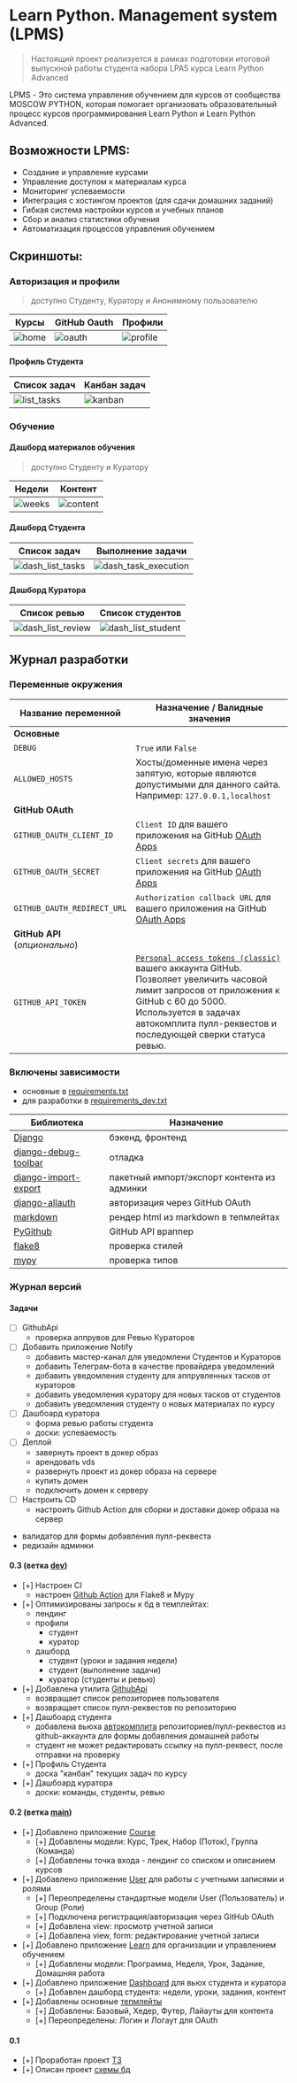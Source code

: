 # Learn Python. Management system (LPMS)

> Настоящий проект реализуется в рамках подготовки итоговой выпускной работы студента набора LPA5 курса Learn Python Advanced

LPMS - Это система управления обучением для курсов от сообщества MOSCOW PYTHON, которая помогает организовать образовательный процесс курсов программирования Learn Python и Learn Python Advanced. 

## Возможности LPMS:

- Создание и управление курсами
- Управление доступом к материалам курса
- Мониторинг успеваемости
- Интеграция с хостингом проектов (для сдачи домашних заданий)
- Гибкая система настройки курсов и учебных планов
- Сбор и анализ статистики обучения
- Автоматизация процессов управления обучением


## Скриншоты:

### Авторизация и профили
> доступно Студенту, Куратору и Анонимному пользователю


| Курсы      | GitHub Oauth  |  Профили  |
|------------|---------------|-----------|
|![home](demo/home.gif)| ![oauth](demo/oauth.gif)|![profile](demo/profile.gif)|

#### Профиль Студента

| Список задач | Канбан задач  |
|--------------|---------------|
|![list_tasks](demo/student_list_task.gif)| ![kanban](demo/student_kanban_task.png)|

### Обучение

#### Дашборд материалов обучения
> доступно Студенту и Куратору

| Недели      | Контент  |
|-------------|----------|
|![weeks](demo/learn_weeks.gif)| ![content](demo/learn_content.gif)|


#### Дашборд Студента

| Список задач | Выполнение задачи |
|--------------|-------------------|
|![dash_list_tasks](demo/student_dashboard_list_task.png)| ![dash_task_execution](demo/student_dashboard_task_execution.gif)|

#### Дашборд Куратора

| Список ревью | Список студентов  |
|--------------|-------------------|
|![dash_list_review](demo/tutor_dashboard_list_review.gif)| ![dash_list_student](demo/tutor_dashboard_list_student.gif)|


## Журнал разработки

### Переменные окружения
| Название переменной | Назначение / Валидные значения |
|---------------------|--------------------------------|
| **Основные**        |                                |
| `DEBUG`             |`True` или `False`              |
| `ALLOWED_HOSTS` | Хосты/доменные имена через запятую, которые являются допустимыми для данного сайта. Например: `127.0.0.1,localhost` |
| **GitHub OAuth**    |                                |
| `GITHUB_OAUTH_CLIENT_ID` | `Client ID` для вашего приложения на GitHub [OAuth Apps](https://github.com/settings/developers) |
| `GITHUB_OAUTH_SECRET` | `Client secrets` для вашего приложения на GitHub [OAuth Apps](https://github.com/settings/developers) |
| `GITHUB_OAUTH_REDIRECT_URL` | `Authorization callback URL` для вашего приложения на GitHub [OAuth Apps](https://github.com/settings/developers) |
| **GitHub API** (*опционально*) |                    |
| `GITHUB_API_TOKEN` | [`Personal access tokens (classic)`](https://github.com/settings/tokens) вашего аккаунта GitHub. Позволяет увеличить часовой лимит запросов от приложения к GitHub c 60 до 5000. Используется в задачах автокомплита пулл-реквестов и последующей сверки статуса ревью. |


### Включены зависимости

- основные в [requirements.txt](requirements.txt)
- для разработки в [requirements_dev.txt](requirements_dev.txt)

| Библиотека           | Назначение                                  |
|----------------------|---------------------------------------------|
| [Django](https://www.djangoproject.com) | бэкенд, фронтенд |
| [django-debug-toolbar](https://github.com/jazzband/django-debug-toolbar/tree/main) | отладка | 
| [django-import-export](https://github.com/django-import-export/django-import-export/tree/main) | пакетный импорт/экспорт контента из админки |
| [django-allauth](https://github.com/pennersr/django-allauth) | авторизация через GitHub OAuth |
| [markdown](https://github.com/Python-Markdown/markdown) | рендер html из markdown в тепмлейтах |
| [PyGithub](https://github.com/PyGithub/PyGithub) | GitHub API враппер                          |
| [flake8](https://github.com/PyCQA/flake8) | проверка стилей |
| [mypy](https://github.com/python/mypy) | проверка типов |


### Журнал версий

#### Задачи
- [ ] GithubApi
  - проверка аппрувов для Ревью Кураторов
- [ ] Добавить приложение Notify
  - добавить мастер-канал для уведомлени Студентов и Кураторов
  - добавить Телеграм-бота в качестве провайдера уведомлений
  - добавить уведомления студенту для аппрувленных тасков от кураторов
  - добавить уведомления куратору для новых тасков от студентов
  - добавить уведомления студенту о новых материалах по курсу  
- [ ] Дашбоард куратора
  - форма ревью работы студента
  - доски: успеваемость
- [ ] Деплой
  - завернуть проект в докер образ
  - арендовать vds
  - развернуть проект из докер образа на сервере
  - купить домен
  - подключить домен к серверу
- [ ] Настроить CD
  - настроить Github Action для сборки и доставки докер образа на сервер  
- валидатор для формы добавления пулл-реквеста
- редизайн админки


#### 0.3 (ветка [dev](https://github.com/mmmylnikov/lpms/tree/dev))

- [+] Настроен CI
  - настроен [Github Action](.github/workflows/django_ci.yml) для Flake8 и Mypy
- [+] Оптимизированы запросы к бд в темплейтах:
  - лендинг
  - профили
    - студент
    - куратор
  - дашборд
    - студент (уроки и задания недели)
    - студент (выполнение задачи)
    - куратор (студенты и ревью)
- [+] Добавлена утилита [GithubApi](lpms/user/utils.py)
  - возвращает список репозиториев пользователя
  - возвращает список пулл-реквестов по репозиторию
- [+] Дашбоард студента
  - добавлена вьюха [автокомплита](https://github.com/mmmylnikov/lpms/blob/df3f70faaeb48fe082067f66af3576227d6f6795/lpms/dashboard/views.py#L163-L188) репозиториев/пулл-реквестов из github-аккаунта для формы добавления домашней работы 
  - студент не может редактировать ссылку на пулл-реквест, после отправки на проверку
- [+] Профиль Студента
  - доска "канбан" текущих задач по курсу
- [+] Дашбоард куратора
  - доски: команды, студенты, ревью


#### 0.2 (ветка [main](https://github.com/mmmylnikov/lpms/tree/main))

- [+] Добавлено приложение [Course](lpms/course)
  - [+] Добавлены модели: Курс, Трек, Набор (Поток), Группа (Команда)
  - [+] Добавлены точка входа - лендинг со списком и описанием курсов
- [+] Добавлено приложение [User](lpms/user) для работы с учетными записями и ролями 
  - [+] Переопределены стандартные модели User (Пользователь) и Group (Роли)
  - [+] Подключена регистрация/авторизация через GitHub OAuth
  - [+] Добавлена view: просмотр учетной записи
  - [+] Добавлена view, form: редактирование учетной записи
- [+] Добавлено приложение [Learn](lpms/learn) для организации и управлением обучением
  - [+] Добавлены модели: Программа, Неделя, Урок, Задание, Домашняя работа
- [+] Добавлено приложение [Dashboard](lpms/dashboard) для вьюх студента и куратора
  - [+] Добавлен дашборд студента: недели, уроки, задания, контент
- [+] Добавлены основные [тепмлейты](lpms/templates)
  - [+] Добавлены: Базовый, Хедер, Футер, Лайауты для контента
  - [+] Переопределены: Логин и Логаут для OAuth

#### 0.1

- [+] Проработан проект [ТЗ](terms/terms.md)
- [+] Описан проект [схемы бд](terms/db_schema.md)
